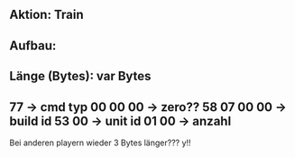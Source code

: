 Aktion: Train
----------------------------------------------

Aufbau:
----------------------------------------------
Länge (Bytes): var Bytes
----------------------------------------------
77          -> cmd typ
00 00 00    -> zero??
58 07 00 00 -> build id
53 00       -> unit id
01 00       -> anzahl
----------------------------------------------
Bei anderen playern wieder 3 Bytes länger??? y!!